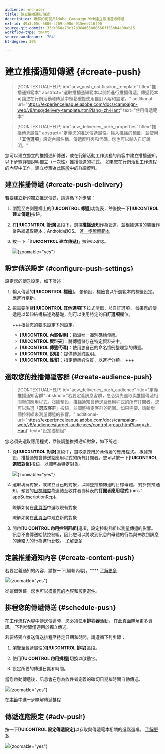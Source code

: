 ```yaml
---
audience: end-user
title: 建立推播通知傳遞
description: 瞭解如何使用Adobe Campaign Web建立推播通知傳遞
exl-id: 49a3c05c-5806-4269-a98d-915eee216f90
source-git-commit: 35de060a73c17b304d63000656ff86bb4a80ab15
workflow-type: tm+mt
source-wordcount: '704'
ht-degree: 30%

---
```


# 建立推播通知傳遞 {#create-push}

>[!CONTEXTUALHELP]
>id="acw_push_notification_template"
>title="推播通知範本"
>abstract="選取推播通知範本以開始進行推播傳遞。傳遞範本可讓您在行銷活動和傳遞中輕鬆重複使用自訂內容和設定。"
>additional-url="https://experienceleague.adobe.com/docs/campaign-web/v8/msg/delivery-template.html?lang=zh-Hant" text="使用傳遞範本"


>[!CONTEXTUALHELP]
>id="acw_deliveries_push_properties"
>title="推播傳遞屬性"
>abstract="定義您的推送傳遞屬性。輸入推播的標籤，並使用「**其他選項**」設定內部名稱、傳遞資料夾和代碼。您也可以輸入自訂說明。"

您可以建立獨立的推播通知傳送，或在行銷活動工作流程的內容中建立推播通知。 以下步驟詳細說明獨立（一次性）推播傳送的程式。 如果您在行銷活動工作流程的內容中工作，建立步驟為[此區段](../workflows/activities/channels.md#create-a-delivery-in-a-campaign-workflow)中的詳細資料。

## 建立推播傳遞 {#create-push-delivery}

若要建立新的獨立推送傳送，請遵循下列步驟：

1. 瀏覽至左側邊欄上的&#x200B;**[!UICONTROL 傳遞]**&#x200B;功能表，然後按一下&#x200B;**[!UICONTROL 建立傳遞]**&#x200B;按鈕。

1. 在&#x200B;**[!UICONTROL 管道]**&#x200B;區段下，選擇&#x200B;**推播通知**&#x200B;作為管道，並根據選擇的裝置作業系統選取範本：Android或iOS。 [進一步瞭解範本](../msg/delivery-template.md)

1. 按一下「**[!UICONTROL 建立傳遞]**」按鈕以確認。

   ![](assets/push_create_1.png){zoomable="yes"}

## 設定傳送設定 {#configure-push-settings}

設定您的傳送設定，如下所述：

1. 輸入傳遞的&#x200B;**[!UICONTROL 標籤]**。 依預設，標籤會以所選範本的標籤設定。 應進行更新。

1. 視需要瀏覽&#x200B;**[!UICONTROL 其他選項]**&#x200B;下拉式清單，以自訂選項。 如果您的傳遞是以延伸結構描述為基礎，則可以使用特定的&#x200B;**自訂選項**&#x200B;欄位。

   +++根據您的要求設定下列設定。
   * **[!UICONTROL 內部名稱]**：指派唯一識別碼給傳遞。
   * **[!UICONTROL 資料夾]**：將傳遞儲存在特定資料夾中。
   * **[!UICONTROL 傳遞代碼]**：使用您自己的命名慣例整理您的傳遞。
   * **[!UICONTROL 說明]**：提供傳遞的說明。
   * **[!UICONTROL 性質]**：指定傳遞的性質，以進行分類。
+++


## 選取您的推播傳遞客群 {#create-audience-push}

>[!CONTEXTUALHELP]
>id="acw_deliveries_push_audience"
>title="定義推播通知客群"
>abstract="若要定義訊息客群，您必須先選取與推播傳遞相關聯的應用程式。根據預設，推播通知會傳送給應用程式的所有訂閱者。您可以點選「**選取客群**」按鈕，並調整特定客群的範圍。如果需要，請新增一個控制組來測量傳遞的影響。"
>additional-url="https://experienceleague.adobe.com/docs/campaign-web/v8/audiences/target-audiences/control-group.html?lang=zh-Hant" text="設定控制組"


您必須先選取應用程式，然後調整推播通知對象，如下所述：

1. 從&#x200B;**[!UICONTROL 對象]**&#x200B;區段中，選取您要用於此傳遞的應用程式。 根據預設，推播通知會傳送給應用程式的所有訂閱者。您可以按一下&#x200B;**[!UICONTROL 選取對象]**&#x200B;按鈕，以調整為特定對象。

   ![](assets/push_create_2.png){zoomable="yes"}

1. 選取現有對象，或建立自己的對象，以調整推播傳送的目標母體。 對於推播通知，預設的[目標維度](../audience/about-recipients.md#targeting-dimensions)為連結至收件者資料表的&#x200B;**訂閱者應用程式** (nms：appSubscriptionRcp)。

   瞭解如何在[此頁面](../audience/add-audience.md)中選取現有對象

   瞭解如何在[此頁面](../audience/one-time-audience.md)中建立新的對象

1. 開啟&#x200B;**[!UICONTROL 啟用控制群組]**&#x200B;選項，設定控制群組以測量傳遞的影響。 訊息不會傳送給該控制組，因此您可以將收到訊息的母體的行為與未收到訊息的連絡人的行為進行比較。 [了解更多](../audience/control-group.md)

## 定義推播通知內容 {#create-content-push}

若要定義通知的內容，請按一下[編輯內容]。**** [了解更多](content-push.md)

![](assets/push_create_5.png){zoomable="yes"}

從這個熒幕，您也可以[模擬您的內容](../preview-test/preview-test.md)和[設定選件](../msg/offers.md)。

## 排程您的傳遞傳送 {#schedule-push}

在工作流程內容中傳送傳遞時，您必須使用&#x200B;**排程器**&#x200B;活動。 在[此頁面](../workflows/activities/scheduler.md)瞭解更多資訊。 下列步驟僅適用於獨立傳送。

若要將獨立推送傳送排程至特定日期和時間，請遵循下列步驟：

1. 瀏覽至傳遞屬性的&#x200B;**[!UICONTROL 排程]**&#x200B;區段。

1. 使用&#x200B;**[!UICONTROL 啟用排程]**&#x200B;切換以啟動它。

1. 設定所要的傳送日期和時間。

當您啟動傳遞後，訊息會在您為收件者定義的確切日期和時間自動傳送。

![](assets/push_create_3.png){zoomable="yes"}

在[本節](../msg/gs-deliveries.md#gs-schedule)中進一步瞭解傳遞排程

## 傳遞進階設定 {#adv-push}

按一下&#x200B;**[!UICONTROL 設定傳遞設定]**&#x200B;以存取與傳遞範本相關的進階選項。 [了解更多](../advanced-settings/delivery-settings.md)

![](assets/push_create_4.png){zoomable="yes"}
